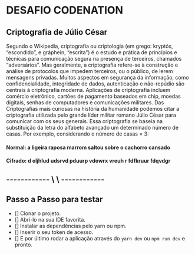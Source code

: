 # DESAFIO CODENATION 

## Criptografia de Júlio César

Segundo o Wikipedia, criptografia ou criptologia (em grego: kryptós, “escondido”, e gráphein, “escrita”) é o estudo e prática de princípios e técnicas para comunicação segura na presença de terceiros, chamados “adversários”. Mas geralmente, a criptografia refere-se à construção e análise de protocolos que impedem terceiros, ou o público, de lerem mensagens privadas. Muitos aspectos em segurança da informação, como confidencialidade, integridade de dados, autenticação e não-repúdio são centrais à criptografia moderna. Aplicações de criptografia incluem comércio eletrônico, cartões de pagamento baseados em chip, moedas digitais, senhas de computadores e comunicações militares. Das Criptografias mais curiosas na história da humanidade podemos citar a criptografia utilizada pelo grande líder militar romano Júlio César para comunicar com os seus generais. Essa criptografia se baseia na substituição da letra do alfabeto avançado um determinado número de casas. Por exemplo, considerando o número de casas = 3:

#### Normal: a ligeira raposa marrom saltou sobre o cachorro cansado

#### Cifrado: d oljhlud udsrvd pduurp vdowrx vreuh r fdfkruur fdqvdgr

## ------------ \ \ ------------

## Passo a Passo para testar

 - [] Clonar o projeto.
 - [] Abri-lo na sua IDE favorita.
 - [] Instalar as dependências pelo yarn ou npm.
 - [] Inserir o seu token de acesso.
 - [] E por último rodar a aplicação através do `yarn dev` ou `npm run dev` e pronto.